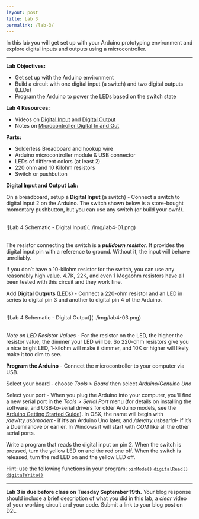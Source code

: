 ```yaml
---
layout: post
title: Lab 3
permalink: /lab-3/
---
```


In this lab you will get set up with your Arduino prototyping environment and explore digital inputs and outputs using a microcontroller.

<hr>

<span class="underlined">**Lab Objectives:**</span>

+ Get set up with the Arduino environment
+ Build a circuit with one digital input (a switch) and two digital outputs (LEDs)
+ Program the Arduino to power the LEDs based on the switch state

<span class="underlined">**Lab 4 Resources:**</span>

+ Videos on [Digital Input](https://vimeo.com/86548673) and [Digital Output](https://vimeo.com/86534049)
+ Notes on [Microcontroller Digital In and Out](https://itp.nyu.edu/physcomp/lessons/microcontrollers/digital-input-output/)

<span class="underlined">**Parts:**</span>

+ Solderless Breadboard and hookup wire
+ Arduino microcontroller module & USB connector
+ LEDs of different colors (at least 2)
+ 220 ohm and 10 Kilohm resistors
+ Switch or pushbutton

<span class="underlined">**Digital Input and Output Lab:**</span>

On a breadboard, setup a **Digital Input** (a switch) - Connect a switch to digital input 2 on the Arduino. The switch shown below is a store-bought momentary pushbutton, but you can use any switch (or build your own!).

<br>
![Lab 4 Schematic - Digital Input](../img/lab4-01.png)
<br><br>

The resistor connecting the switch is a ***pulldown resistor***. It provides the digital input pin with a reference to ground. Without it, the input will behave unreliably.

If you don’t have a 10-kilohm resistor for the switch, you can use any reasonably high value. 4.7K, 22K, and even 1 Megaohm resistors have all been tested with this circuit and they work fine.

Add **Digital Outputs** (LEDs) - Connect a 220-ohm resistor and an LED in series to digital pin 3 and another to digital pin 4 of the Arduino.

<br>
![Lab 4 Schematic - Digital Output](../img/lab4-03.png)
<br><br>

*Note on LED Resistor Values* - For the resistor on the LED, the higher the resistor value, the dimmer your LED will be. So 220-ohm resistors give you a nice bright LED, 1-kilohm will make it dimmer, and 10K or higher will likely make it too dim to see.

**Program the Arduino** - Connect the microcontroller to your computer via USB.

Select your board - choose *Tools > Board* then select *Arduino/Genuino Uno*

Select your port - When you plug the Arduino into your computer, you’ll find a new serial port in the *Tools > Serial Port* menu (for details on installing the software, and USB-to-serial drivers for older Arduino models, see the [Arduino Getting Started Guide](https://www.arduino.cc/en/Guide/HomePage)). In OSX, the name will begin with */dev/tty.usbmodem-* if it’s an Arduino Uno later, and */dev/tty.usbserial-* if it’s a Duemilanove or earlier. In Windows it will start with *COM* like all the other serial ports.

Write a program that reads the digital input on pin 2. When the switch is pressed, turn the yellow LED on and the red one off. When the switch is released, turn the red LED on and the yellow LED off.

Hint: use the following functions in your program:
[`pinMode()`](https://www.arduino.cc/en/Reference/PinMode)
[`digitalRead()`](https://www.arduino.cc/en/Reference/DigitalRead)
[`digitalWrite()`](https://www.arduino.cc/en/Reference/DigitalWrite)

<hr>

**Lab 3 is due before class on Tuesday September 19th.** Your blog response should include a brief description of what you did in this lab, a *clear* video of your working circuit and your code. Submit a link to your blog post on D2L.

